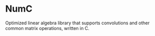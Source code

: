 # NumC

Optimized linear algebra library that supports convolutions and other common matrix operations, written in C.
